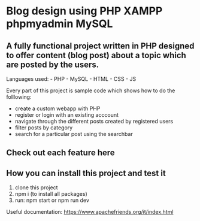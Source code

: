 # Blog design using PHP XAMPP phpmyadmin MySQL

## A fully functional project written in PHP designed to offer content (blog post) about a topic which are posted by the users.
Languages used: - PHP - MySQL - HTML - CSS - JS

Every part of this project is sample code which shows how to do the folllowing:

* create a custom webapp with PHP
* register or login with an existing acccount
* navigate through the different posts created by registered users
* filter posts by category
* search for a particular post using the searchbar

## Check out each feature here 




## How you can install this project and test it
1. clone this project
2. npm i (to install all packages)
3. run: npm start or npm run dev

Useful documentation: https://www.apachefriends.org/it/index.html
